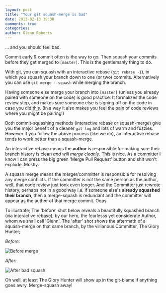 ```yaml
---
layout: post
title: "Your git squash-merge is bad"
date: 2013-02-13 19:30
comments: true
categories:
author: Glenn Roberts
---
```


... and you should feel bad.

Commit early & commit often is the way to go. Then squash your commits before they get merged to `[master]`. This is the gentlemanly thing to do.

With git, you can squash with an interactive rebase (`git rebase -i`), in which you squash your branch down to one (or two) commits. Alternatively you can use `git merge --squash` while merging the branch.

Having someone else merge your branch into `[master]` (unless you already paired with someone on the code) is good practice. It formalizes the code review step, and makes sure someone else is signing off on the code in case you did [this](http://www.youtube.com/watch?v=pUJJ-mdd9pw&feature=youtu.be&t=1m45s). (In a way it also makes you feel the pain of code reviews where you might be pairing!)

Both commit-squashing methods (interactive rebase or squash-merge) give you the major benefit of a cleaner `git log` and lots of warm and fuzzies. However if you follow the above process (like we do), an interactive rebase tends to work better than a squash-merge.

An interactive rebase means the **author** is responsible for making sure their branch history is clean *and will merge cleanly*. This is nice. As a committer I know I can press the big green 'Merge Pull Request' button and shit won't explode. Mostly.

A squash merge means the merger/committer is responsible for resolving any merge conflicts. If the committer is not the same person as the author, well, that code review just took even longer. And the Committer just rewrote history, perhaps not in a good way i.e. if someone else's **already squashed their branch**, then a merge-squash is redundant and the committer will appear as the author of that merge commit. Oops.

To illustrate; The 'before' shot below reveals a beautifully squashed branch (via interactive rebase), by our hero, the fearlesss yet considerate Author, whom we shall call 'Glenn'. The 'after' shot shows the aftermath of a squash-merge on that same branch, by the villianous Committer, The Glory Hunter;

*Before:*

![Before merge](https://www.evernote.com/shard/s99/sh/b3beac3a-fede-47d8-a3ba-0cb8c125536c/fdbc298748425a7c67012efd5c2efb8b/res/9c8cbeec-10d1-4f22-a6eb-3a0e2bd37e94/skitch.png?resizeSmall&width=832)


*After:*

![After bad squash](https://www.evernote.com/shard/s99/sh/57d73554-f296-40c7-b792-e07ec4ef81f6/0ab50ac86495307c3f2e7cd2abd260c1/res/d61c83f4-a24b-4754-9f12-6f165656e2a0/skitch.png?resizeSmall&width=832)

Oh well, at least The Glory Hunter will show up in the git-blame if anything goes awry. Merge-squash away!

